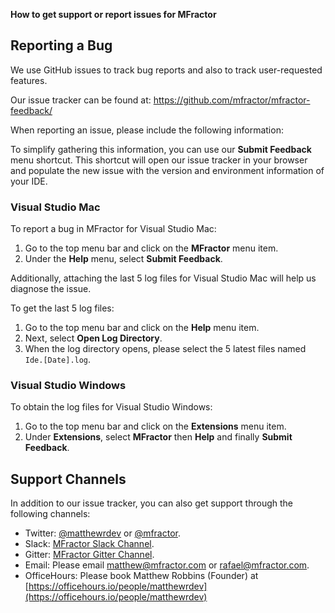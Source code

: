 **How to get support or report issues for MFractor**

## Reporting a Bug

We use GitHub issues to track bug reports and also to track user-requested features.

Our issue tracker can be found at: https://github.com/mfractor/mfractor-feedback/

When reporting an issue, please include the following information:

To simplify gathering this information, you can use our **Submit Feedback** menu shortcut. This shortcut will open our issue tracker in your browser and populate the new issue with the version and environment information of your IDE.

### Visual Studio Mac

To report a bug in MFractor for Visual Studio Mac:

 1. Go to the top menu bar and click on the **MFractor** menu item.
 2. Under the **Help** menu, select **Submit Feedback**.

Additionally, attaching the last 5 log files for Visual Studio Mac will help us diagnose the issue.

To get the last 5 log files:

 1. Go to the top menu bar and click on the **Help** menu item.
 2. Next, select **Open Log Directory**.
 3. When the log directory opens, please select the 5 latest files named `Ide.[Date].log`.

### Visual Studio Windows

To obtain the log files for Visual Studio Windows:

 1. Go to the top menu bar and click on the **Extensions** menu item.
 2. Under **Extensions**, select **MFractor** then **Help** and finally **Submit Feedback**.

## Support Channels

In addition to our issue tracker, you can also get support through the following channels:

* Twitter: [@matthewrdev](https://twitter.com/matthewrdev) or [@mfractor](https://twitter.com/fractor).
* Slack: [MFractor Slack Channel](https://xamarinchat.slack.com/archives/mfractor).
* Gitter: [MFractor Gitter Channel](https://gitter.im/mfractor/Lobby#).
* Email: Please email [matthew@mfractor.com](mailto:matthew@mfractor.com) or [rafael@mfractor.com](mailto:rafael@mfractor.com).
* OfficeHours: Please book Matthew Robbins (Founder) at [https://officehours.io/people/matthewrdev](https://officehours.io/people/matthewrdev)
